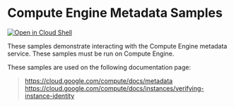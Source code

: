 # Compute Engine Metadata Samples

[![Open in Cloud Shell][shell_img]][shell_link]

[shell_img]: http://gstatic.com/cloudssh/images/open-btn.png
[shell_link]: https://console.cloud.google.com/cloudshell/open?git_repo=https://github.com/GoogleCloudPlatform/python-docs-samples&page=editor&open_in_editor=compute/metadata/README.md

These samples demonstrate interacting with the Compute Engine metadata service. These samples must be run on Compute Engine.

<!-- auto-doc-link -->
These samples are used on the following documentation page:

> https://cloud.google.com/compute/docs/metadata
> https://cloud.google.com/compute/docs/instances/verifying-instance-identity

<!-- end-auto-doc-link -->
